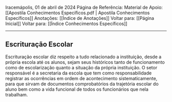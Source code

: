 Iracemápolis, 01 de abril de 2024
Página de Referência:
Material de Apoio: [[Apostila Conhecimentos Específicos.pdf | Apostila Conhecimentos Específicos]]
Anotações: [[Índice de Anotações]]
Voltar para: [[Página Inicial]]
Voltar para: [[Índice Conhecimentos Específicos]]
___________________
## Escrituração Escolar

Escrituração escolar diz respeito a tudo relacionado a instituição, desde a própria escola até os alunos, sejam seus históricos tanto de funcionamento como de escolarização quanto a situação da própria instituição. O setor responsável é a secretaria da escola que tem como responsabilidade registrar as ocorrências em ordem de acontecimento sistematicamente, para que sirvam de documentos comprobatórios da trajetória escolar do aluno bem como a vida funcional de todos os funcionários que nela trabalham.
